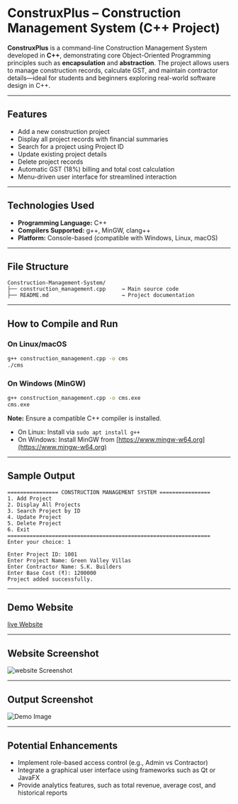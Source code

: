# ConstruxPlus – Construction Management System (C++ Project)

**ConstruxPlus** is a command-line Construction Management System developed in **C++**, demonstrating core Object-Oriented Programming principles such as **encapsulation** and **abstraction**. The project allows users to manage construction records, calculate GST, and maintain contractor details—ideal for students and beginners exploring real-world software design in C++.

---

## Features

* Add a new construction project
* Display all project records with financial summaries
* Search for a project using Project ID
* Update existing project details
* Delete project records
* Automatic GST (18%) billing and total cost calculation
* Menu-driven user interface for streamlined interaction

---

## Technologies Used

* **Programming Language:** C++
* **Compilers Supported:** g++, MinGW, clang++
* **Platform:** Console-based (compatible with Windows, Linux, macOS)

---

## File Structure

```
Construction-Management-System/
├── construction_management.cpp     → Main source code
├── README.md                       → Project documentation
```

---

## How to Compile and Run

### On Linux/macOS

```bash
g++ construction_management.cpp -o cms
./cms
```

### On Windows (MinGW)

```bash
g++ construction_management.cpp -o cms.exe
cms.exe
```

**Note:** Ensure a compatible C++ compiler is installed.

* On Linux: Install via `sudo apt install g++`
* On Windows: Install MinGW from [https://www.mingw-w64.org](https://www.mingw-w64.org)

---

## Sample Output

```
================ CONSTRUCTION MANAGEMENT SYSTEM ================
1. Add Project
2. Display All Projects
3. Search Project by ID
4. Update Project
5. Delete Project
6. Exit
================================================================
Enter your choice: 1

Enter Project ID: 1001
Enter Project Name: Green Valley Villas
Enter Contractor Name: S.K. Builders
Enter Base Cost (₹): 1200000
Project added successfully.
```


---

## Demo Website

[live Website](https://arun-r-007.github.io/ConstruxPlus/)

---

## Website Screenshot

![website Screenshot](https://github.com/user-attachments/assets/117730bc-eda4-401c-88f6-79c0b1efab54)

---

## Output Screenshot

![Demo Image](https://github.com/user-attachments/assets/c73e9e97-ce9d-4f02-931e-abd45ede12a1)

---


## Potential Enhancements

* Implement role-based access control (e.g., Admin vs Contractor)
* Integrate a graphical user interface using frameworks such as Qt or JavaFX
* Provide analytics features, such as total revenue, average cost, and historical reports
